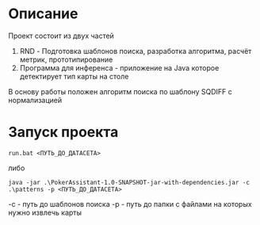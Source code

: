 # Описание
Проект состоит из двух частей
1. RND - Подготовка шаблонов поиска, разработка алгоритма, расчёт метрик, прототипирование
2. Программа для инференса - приложение на Java которое детектирует тип карты на столе

В основу работы положен алгоритм поиска по шаблону SQDIFF с нормализацией

# Запуск проекта

```
run.bat <ПУТЬ_ДО_ДАТАСЕТА>
```
либо
```
java -jar .\PokerAssistant-1.0-SNAPSHOT-jar-with-dependencies.jar -c .\patterns -p <ПУТЬ_ДО_ДАТАСЕТА>
```

-c - путь до шаблонов поиска
-p - путь до папки с файлами на которых нужно извлечь карты


